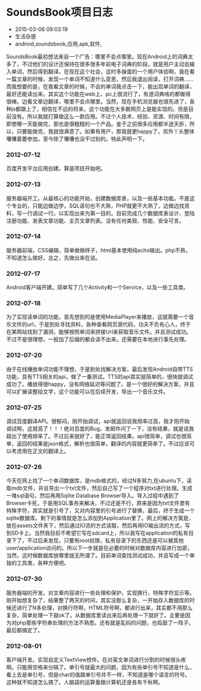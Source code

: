 # SoundsBook项目日志
- 2015-03-06 09:03:19
- 生活杂感
- android,soundsbook,应用,apk,软件,

<!--markdown-->SoundsBook最初想法来自一个广告：哪里不会点哪里。现在Android上的词典太多了，不过他们的设计还保持在很多很多年前电子词典的阶段，就是用户主动去输入单词，然后得到翻译。在现在这个社会，这时多操蛋的一个用户体验啊，我在看一篇文章的时候，发现一个单词不知道什么意思，然后我退出阅读，打开词典……而我想要的是，在我看文章的时候，不会的单词我点击一下，能出现单词的翻译，最好还能读出来。其实这个功能在web上、pc上很流行了，有道词典啥的都做得很棒。边看文章边翻译，哪里不会点哪里。当然，现在手机浏览器也很先进了，各种js都跟上了，相信在不远的将来，这个功能在大多数网页上是能实现的。但是目前没有。所以我就打算做这么一款应用。不过个人技术、经验、资源、时间有限，即使哪一天能做完，那也是很粗糙的一个产品。鉴于之前很多应用都半途夭折，所以，只要能做完，我就很满意了。如果有用户，那我就更happy了。另外丫头整体囔囔着要参加，至今除了囔囔也没干过别的。特此声明一下。


<!--more-->


### 2012-07-12

百度开发平台应用创建。算是项目开始吧。

### 2012-07-13

服务器端开工。从最核心的功能开始，创建数据库表，以及一些基本功能。不是这个专业的，只能边做边学，SQL语句也不大熟，PHP就更不大熟了，边做边找资料，写一行调试一行。以实现出来为第一目的。目前完成几个数据库表设计、登陆注册功能、发表文章功能、主页文章列表。没有任何美观、性能、安全可言。

### 2012-07-14

服务器前端，CSS编辑，简单做做样子，html基本使用纯echo输出。php不熟，不知道怎么做好。总之，先做出来在说。

### 2012-07-17

Android客户端开建。简单写了几个Activity和一个Service，以及一些工具类。

### 2012-07-18

为了实现读单词的功能，首先想到的是使用MediaPlayer来播放，这就需要一个音乐文件的url，于是到处寻找资料，各种查看网页源代码，功夫不负有心人，终于在某网站找到了漏洞，能够按照单词来拼接Url来获取音乐文件。并且测试成功。不过不是很理想，一般加了后缀的都会读不出来。还需要在本地进行事先处理。

### 2012-07-20

由于在线播放单词功能不理想，于是到处找解决方案，最后发现Android自带TTS功能，具有TTS相关的api，做了一番测试。TTS的api其实挺简单的，很快就调试成功了。播放得很happy，没有网络延迟等问题了。是一个很好的解决方案，并且可以扩展读整段文字，这个功能可以在后续开发，导出一个音乐文件。

### 2012-07-25

调试百度翻译API。很郁闷，刚开始调试，api就返回说我频率过高，我才刚开始调试啊，这就高了！！！绝对百度的Bug。发邮件问了一下，没有结果，就是说我超出了使用频率了。不过后来就好了，能正常返回结果。api很简单，调试也很简单，返回的结果是json格式，解析也很简单，翻译的内容就更简单了。不过应该可以考虑用在正文的翻译上。

### 2012-07-26

今天在网上找了一个单词数据库，是mdb格式的，经过N多努力,在ubuntu下，读取mdb文件，并且导出一个txt文件，然后自己写了一个程序对txt进行处理。生成一堆sql语句，然后再用Sqlite Database Browser导入。导入过程中遇到了Browser卡死，于是用SQL事务来解决，不过还是不行，原来是因为txt文件里有特殊字符，其实就是引号了，又对内容里的引号进行了替换，最后，终于生成一个sqlite数据库。剩下的事情就是怎么添加到Application里了。网上的解决方案是，放在assets文件夹下，然后通过IO流的方式读取，然后再用IO输出流的方式，写到SD卡上。当然我目前不希望它写在sdcard上，所以我写在application的私有目录下了，不过后来发现，只要有root权限，私有目录下的东西还是可以被其他user/application访问的。所以下一步就是在必要的时候对数据库内容进行加密，当然，这时候数据库放哪里就无所谓了。目前单词查找测试成功，并且写成一个单独的工具类，各种方便吧。

### 2012-07-30

服务器端的开发。对文章内容进行一些处理和保护，实现换行，特殊字符显示等。刚开始想复杂了，结果整了两天的时间，其实没那么复杂，一开始存入数据库的时候还进行了N多处理，对换行符啊，HTML符号啊，都进行出来，其实都不用那么复杂，简单处理一下就ok了。从数据库里读出来后再处理一下就好了。主要是因为对php那些字符串处理的方法不熟悉。还有就是乱码的问题，也捣鼓了一阵子。最后都搞定了。

### 2012-08-01

客户端开发。实现自定义TextView控件。在对英文单词进行分割的时候很头疼啊。只能用空格来分隔了。单引号就最大的问题，因为有些单引号不知道是什么，看上去是单引号，但是char的值跟单引号并不一样，不知道是哪个语言的符号。这种就不知道怎么搞了。人脑袋的运算量跟计算机还是各有千秋啊。